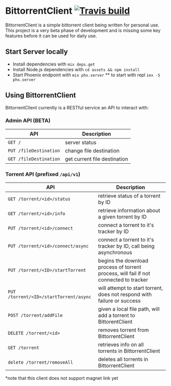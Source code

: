 # BittorrentClient [![Travis build](https://secure.travis-ci.org/JulioDeLeon/bittorrent_client.svg?branch=master "Build Status")](https://travis-ci.org/JulioDeLeon/bittorrent_client)

BittorrentClient is a simple bittorrent client being written for personal use. This project is a very beta phase of 
development and is missing some key features before it can be used for daily use. 

## Start Server locally

  * Install dependencies with `mix deps.get`
  * Install Node.js dependencies with `cd assets && npm install`
  * Start Phoenix endpoint with `mix phx.server`
  ** to start with repl `iex -S phx.server`

## Using BittorrentClient

BittorrentClient currently is a RESTful service an API to interact with:

### Admin API (BETA)
API | Description
--- | -----------
`GET /` | server status
`PUT /fileDestination` | change file destination
`GET /fileDestination` | get current file destination

### Torrent API (prefixed `/api/v1`)
API | Description
----| -----------
`GET /torrent/<id>/status` | retrieve status of a torrent by ID
`GET /torrent/<id>/info` | retrieve information about a given torrent by ID
`PUT /torrent/<id>/connect` | connect a torrent to it's tracker by ID
`PUT /torrent/<id>/connect/async` | connect a torrent to it's tracker by ID, call being asynchronous 
`PUT /torrent/<ID>/startTorrent` | begins the download process of torrent process, will fail if not connected to tracker
`PUT /torrent/<ID>/startTorrent/async` | will attempt to start torrent, does not respond with failure or success
`POST /torrent/addFile` | given a local file path, will add a torrent to BittorentClient
`DELETE /torrent/<id>` | removes torrent from BittorrentClient 
`GET /torrent` | retrieves info on all torrents in BittorrentClient
`delete /torrent/removeAll` | deletes all torrents in BittorrentClient

*note that this client does not support magnet link yet
